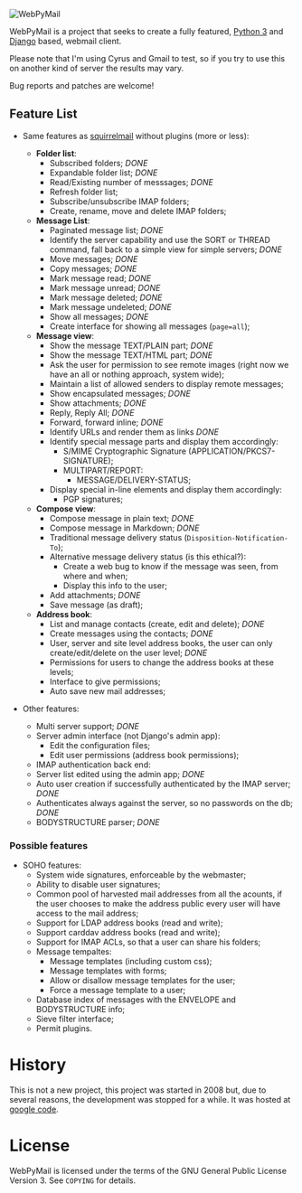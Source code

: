 ![WebPyMail](https://raw.githubusercontent.com/heldergg/webpymail/master/logos/webpymail-logo-banner.png)

WebPyMail is a project that seeks to create a fully featured, [Python 3](https://docs.python.org/3/) and [Django](https://www.djangoproject.com/) based, webmail client.

Please note that I'm using Cyrus and Gmail to test, so if you try to use this on another kind of server the results may vary.

Bug reports and patches are welcome!

## Feature List

 * Same features as [squirrelmail](http://www.squirrelmail.org) without plugins (more or less):
    * **Folder list**:
        * Subscribed folders; *DONE*
        * Expandable folder list; *DONE*
        * Read/Existing number of messsages; *DONE*
        * Refresh folder list;
        * Subscribe/unsubscribe IMAP folders;
        * Create, rename, move and delete IMAP folders;
    * **Message List**:
        * Paginated message list; *DONE*
        * Identify the server capability and use the SORT or THREAD command, fall back to a simple view for simple servers; *DONE*
        * Move messages; *DONE*
        * Copy messages; *DONE*
        * Mark message read; *DONE*
        * Mark message unread; *DONE*
        * Mark message deleted; *DONE*
        * Mark message undeleted; *DONE*
        * Show all messages; *DONE*
        * Create interface for showing all messages (`page=all`);
    * **Message view**:
        * Show the message TEXT/PLAIN part; *DONE*
        * Show the message TEXT/HTML part; *DONE*
        * Ask the user for permission to see remote images (right now we have an all or nothing approach, system wide);
        * Maintain a list of allowed senders to display remote messages;
        * Show encapsulated messages; *DONE*
        * Show attachments; *DONE*
        * Reply, Reply All; *DONE*
        * Forward, forward inline; *DONE*
        * Identify URLs and render them as links *DONE*
        * Identify special message parts and display them accordingly:
            * S/MIME Cryptographic Signature (APPLICATION/PKCS7-SIGNATURE);
            * MULTIPART/REPORT:
                * MESSAGE/DELIVERY-STATUS;
        * Display special in-line elements and display them accordingly:
            * PGP signatures;
    * **Compose view**:
        * Compose message in plain text; *DONE*
        * Compose message in Markdown; *DONE*
        * Traditional message delivery status (`Disposition-Notification-To`);
        * Alternative message delivery status (is this ethical?):
            * Create a web bug to know if the message was seen, from where and
              when;
            * Display this info to the user;
        * Add attachments; *DONE*
        * Save message (as draft);
    * **Address book**:
        * List and manage contacts (create, edit and delete); *DONE*
        * Create messages using the contacts; *DONE*
        * User, server and site level address books, the user can only create/edit/delete on the user level; *DONE*
        * Permissions for users to change the address books at these levels;
        * Interface to give permissions;
        * Auto save new mail addresses;

* Other features:
    * Multi server support; *DONE*
    * Server admin interface (not Django's admin app):
        * Edit the configuration files;
        * Edit user permissions (address book permissions);
    * IMAP authentication back end:
    * Server list edited using the admin app; *DONE*
    * Auto user creation if successfully authenticated by the IMAP server; *DONE*
    * Authenticates always against the server, so no passwords on the db; *DONE*
    * BODYSTRUCTURE parser; *DONE*

### Possible features

* SOHO features:
    * System wide signatures, enforceable by the webmaster;
    * Ability to disable user signatures;
    * Common pool of harvested mail addresses from all the acounts, if the user chooses to make the address public every user will have access to the mail address;
    * Support for LDAP address books (read and write);
    * Support carddav address books (read and write);
    * Support for IMAP ACLs, so that a user can share his folders;
    * Message tempaltes:
        * Message templates (including custom css);
        * Message templates with forms;
        * Allow or disallow message templates for the user;
        * Force a message template to a user;
    * Database index of messages with the ENVELOPE and BODYSTRUCTURE info;
    * Sieve filter interface;
    * Permit plugins.

# History

This is not a new project, this project was started in 2008 but, due to several
reasons, the development was stopped for a while. It was hosted at [google
code](https://code.google.com/archive/p/webpymail/).

# License

WebPyMail is licensed under the terms of the GNU General Public License Version
3. See `COPYING` for details.
